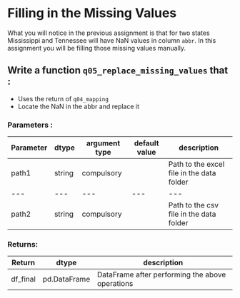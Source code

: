 # Filling in the Missing Values

What you will notice in the previous assignment is that for two states Mississippi and Tennessee 
will have NaN values in column `abbr`. In this assignment you will be filling those missing values
manually. 
 
  

## Write a function `q05_replace_missing_values` that :
- Uses the return of `q04_mapping`  
- Locate the NaN in the abbr and replace it 

### Parameters :
| Parameter | dtype | argument type | default value | description |
| --- | --- | --- | --- | --- |
| path1 | string | compulsory |  | Path to the excel file in the data folder|
| --- | --- | --- | --- | --- |
| path2 | string | compulsory |  | Path to the csv file in the data folder|
### Returns:
| Return | dtype | description |
| --- | --- | --- |
| df_final| pd.DataFrame | DataFrame after performing the above operations|
